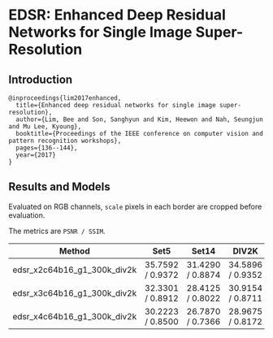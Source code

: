 # EDSR: Enhanced Deep Residual Networks for Single Image Super-Resolution

## Introduction

```
@inproceedings{lim2017enhanced,
  title={Enhanced deep residual networks for single image super-resolution},
  author={Lim, Bee and Son, Sanghyun and Kim, Heewon and Nah, Seungjun and Mu Lee, Kyoung},
  booktitle={Proceedings of the IEEE conference on computer vision and pattern recognition workshops},
  pages={136--144},
  year={2017}
}
```

## Results and Models

Evaluated on RGB channels, `scale` pixels in each border are cropped before evaluation.

The metrics are `PSNR / SSIM`.

|   Method   |  Set5  | Set14 | DIV2K | Download |
|:----------:|:----:|:-----:|:----:|:--------:|
| edsr_x2c64b16_g1_300k_div2k | 35.7592 / 0.9372 | 31.4290 / 0.8874 | 34.5896 / 0.9352 | [model](TODO) \| [log](TODO) |
| edsr_x3c64b16_g1_300k_div2k | 32.3301 / 0.8912 | 28.4125 / 0.8022 | 30.9154 / 0.8711 | [model](TODO) \| [log](TODO) |
| edsr_x4c64b16_g1_300k_div2k | 30.2223 / 0.8500 | 26.7870 / 0.7366 | 28.9675 / 0.8172 | [model](TODO) \| [log](TODO) |
